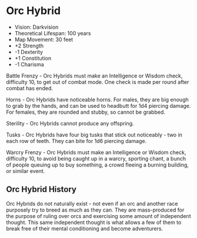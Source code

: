 # Orc Hybrid

- Vision: Darkvision
- Theoretical Lifespan: 100 years
- Map Movement: 30 feet
- +2 Strength
- -1 Dexterity
- +1 Constitution
- -1 Charisma

Battle Frenzy - Orc Hybrids must make an Intelligence or Wisdom check, difficulty 10, to get out of combat mode. One check is made per round after combat has ended.

Horns - Orc Hybrids have noticeable horns. For males, they are big enough to grab by the hands, and can be used to headbutt for 1d4 piercing damage. For females, they are rounded and stubby, so cannot be grabbed.

Sterility - Orc Hybrids cannot produce any offspring.

Tusks - Orc Hybrids have four big tusks that stick out noticeably - two in each row of teeth. They can bite for 1d6 piercing damage.

Warcry Frenzy - Orc Hybrids must make an Intelligence or Wisdom check, difficulty 10, to avoid being caught up in a warcry, sporting chant, a bunch of people queuing up to buy something, a crowd fleeing a burning building, or similar event.

## Orc Hybrid History

Orc Hybrids do not naturally exist - not even if an orc and another race purposely try to breed as much as they can. They are mass-produced for the purpose of ruling over orcs and exercising some amount of independent thought. This same independent thought is what allows a few of them to break free of their mental conditioning and become adventurers.